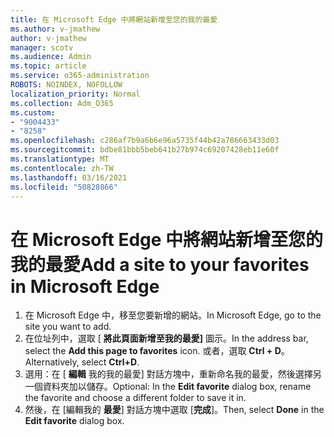 ```yaml
---
title: 在 Microsoft Edge 中將網站新增至您的我的最愛
ms.author: v-jmathew
author: v-jmathew
manager: scotv
ms.audience: Admin
ms.topic: article
ms.service: o365-administration
ROBOTS: NOINDEX, NOFOLLOW
localization_priority: Normal
ms.collection: Adm_O365
ms.custom:
- "9004433"
- "8258"
ms.openlocfilehash: c286af7b9a6b6e96a5735f44b42a786663433d03
ms.sourcegitcommit: bdbe81bbb5beb641b27b974c69207428eb11e60f
ms.translationtype: MT
ms.contentlocale: zh-TW
ms.lasthandoff: 03/16/2021
ms.locfileid: "50828866"
---
```

# <a name="add-a-site-to-your-favorites-in-microsoft-edge"></a><span data-ttu-id="860e8-102">在 Microsoft Edge 中將網站新增至您的我的最愛</span><span class="sxs-lookup"><span data-stu-id="860e8-102">Add a site to your favorites in Microsoft Edge</span></span>

1. <span data-ttu-id="860e8-103">在 Microsoft Edge 中，移至您要新增的網站。</span><span class="sxs-lookup"><span data-stu-id="860e8-103">In Microsoft Edge, go to the site you want to add.</span></span>
2. <span data-ttu-id="860e8-104">在位址列中，選取 [ **將此頁面新增至我的最愛]** 圖示。</span><span class="sxs-lookup"><span data-stu-id="860e8-104">In the address bar, select the **Add this page to favorites** icon.</span></span> <span data-ttu-id="860e8-105">或者，選取 **Ctrl + D**。</span><span class="sxs-lookup"><span data-stu-id="860e8-105">Alternatively, select **Ctrl+D**.</span></span>
3. <span data-ttu-id="860e8-106">選用：在 [ **編輯** 我的我的最愛] 對話方塊中，重新命名我的最愛，然後選擇另一個資料夾加以儲存。</span><span class="sxs-lookup"><span data-stu-id="860e8-106">Optional: In the **Edit favorite** dialog box, rename the favorite and choose a different folder to save it in.</span></span>
4. <span data-ttu-id="860e8-107">然後，在 [編輯我的 **最愛**] 對話方塊中選取 [**完成**]。</span><span class="sxs-lookup"><span data-stu-id="860e8-107">Then, select **Done** in the **Edit favorite** dialog box.</span></span>
